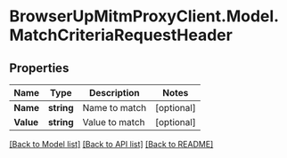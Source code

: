 # BrowserUpMitmProxyClient.Model.MatchCriteriaRequestHeader

## Properties

Name | Type | Description | Notes
------------ | ------------- | ------------- | -------------
**Name** | **string** | Name to match | [optional] 
**Value** | **string** | Value to match | [optional] 

[[Back to Model list]](../README.md#documentation-for-models) [[Back to API list]](../README.md#documentation-for-api-endpoints) [[Back to README]](../README.md)

